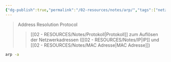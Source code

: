 ```yaml
---
{"dg-publish":true,"permalink":"/02-resources/notes/arp/","tags":["netzwerk/protocol","linux/command","windows/command"],"noteIcon":"","updated":"2024-10-14T16:27:52.000+02:00"}
---
```


> Address Resolution Protocol
>>[[02 - RESOURCES/Notes/Protokoll\|Protokoll]] zum Auflösen der Netzwerkadressen ([[02 - RESOURCES/Notes/IP\|IP]] und [[02 - RESOURCES/Notes/MAC Adresse\|MAC Adresse]])

```sh
arp -a
```
